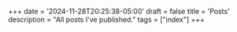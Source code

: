 +++
date = '2024-11-28T20:25:38-05:00'
draft = false
title = 'Posts'
description = "All posts I've published."
tags = ["index"]
+++

